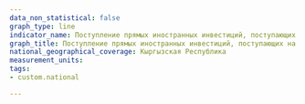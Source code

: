 ```yaml
---
data_non_statistical: false
graph_type: line
indicator_name: Поступление прямых иностранных инвестиций, поступающих на цели расширения энергетической инфраструктуры и модернизации технологий
graph_title: Поступление прямых иностранных инвестиций, поступающих на цели расширения энергетической инфраструктуры и модернизации технологий
national_geographical_coverage: Кыргызская Республика
measurement_units:
tags:
- custom.national

---
```

